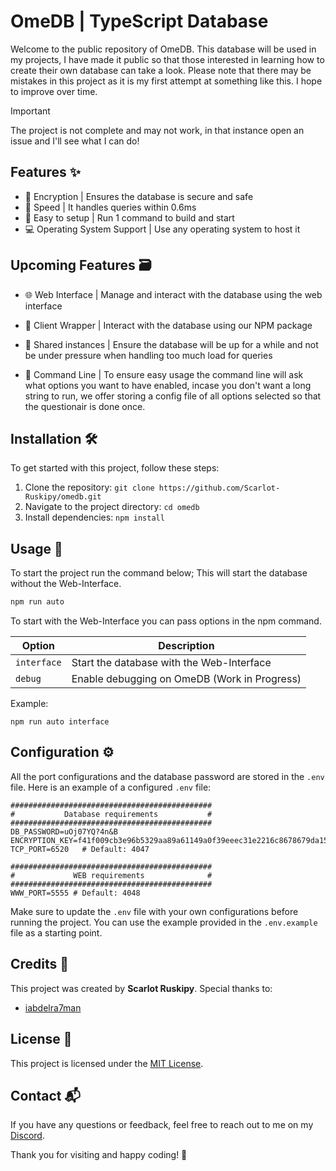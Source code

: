 # OmeDB | TypeScript Database

Welcome to the public repository of OmeDB. This database will be used in my projects, I have made it public so that those interested in learning how to create their own database can take a look. Please note that there may be mistakes in this project as it is my first attempt at something like this. I hope to improve over time.

> [!IMPORTANT]  
> The project is not complete and may not work, in that instance open an issue and I'll see what I can do!

## Features ✨

- 🔐 Encryption | Ensures the database is secure and safe
- 📨 Speed | It handles queries within 0.6ms
- 🌟 Easy to setup | Run 1 command to build and start
- 💻 Operating System Support | Use any operating system to host it

## Upcoming Features 🗃️

- 🌐 Web Interface | Manage and interact with the database using the web interface

- 🚧 Client Wrapper | Interact with the database using our NPM package

- 🔗 Shared instances | Ensure the database will be up for a while and not be under pressure when handling too much load for queries

- 📂 Command Line | To ensure easy usage the command line will ask what options you want to have enabled, incase you don't want a long string to run, we offer storing a config file of all options selected so that the questionair is done once.

## Installation 🛠️

To get started with this project, follow these steps:

1. Clone the repository: `git clone https://github.com/Scarlot-Ruskipy/omedb.git`
2. Navigate to the project directory: `cd omedb`
3. Install dependencies: `npm install`

## Usage 📖

To start the project run the command below; This will start the database without the Web-Interface.

```bash
npm run auto
```

To start with the Web-Interface you can pass options in the npm command.

| Option       | Description                                      |
|--------------|--------------------------------------------------|
| `interface`      | Start the database with the Web-Interface        |
| `debug` | Enable debugging on OmeDB (Work in Progress)    |

Example:

```
npm run auto interface
```

## Configuration ⚙️

All the port configurations and the database password are stored in the `.env` file. Here is an example of a configured `.env` file:

```env
#############################################
#           Database requirements           #
#############################################
DB_PASSWORD=uOj07YQ?4n&B
ENCRYPTION_KEY=f41f009cb3e96b5329aa89a61149a0f39eeec31e2216c8678679da159ccd9bcc
TCP_PORT=6520	# Default: 4047

#############################################
#             WEB requirements              #
#############################################
WWW_PORT=5555 # Default: 4048
```

Make sure to update the `.env` file with your own configurations before running the project. You can use the example provided in the `.env.example` file as a starting point.

## Credits 🙏

This project was created by **Scarlot Ruskipy**. Special thanks to:

- [iabdelra7man](https://github.com/iabdelra7man)

## License 📜

This project is licensed under the [MIT License](LICENSE).

## Contact 📬

If you have any questions or feedback, feel free to reach out to me on my [Discord](https://discord.gg/YydQAcfuC7).

Thank you for visiting and happy coding! 🎉